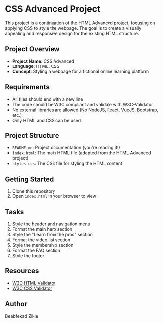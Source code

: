 # CSS Advanced Project

This project is a continuation of the HTML Advanced project, focusing on applying CSS to style the webpage. The goal is to create a visually appealing and responsive design for the existing HTML structure.

## Project Overview

- **Project Name**: CSS Advanced
- **Language**: HTML, CSS
- **Concept**: Styling a webpage for a fictional online learning platform

## Requirements

- All files should end with a new line
- The code should be W3C compliant and validate with W3C-Validator
- No external libraries are allowed (No NodeJS, React, VueJS, Bootstrap, etc.)
- Only HTML and CSS can be used

## Project Structure

- `README.md`: Project documentation (you're reading it!)
- `index.html`: The main HTML file (adapted from the HTML Advanced project)
- `styles.css`: The CSS file for styling the HTML content

## Getting Started

1. Clone this repository
2. Open `index.html` in your browser to view

## Tasks

1. Style the header and navigation menu
2. Format the main hero section
3. Style the "Learn from the pros" section
4. Format the video list section
5. Style the membership section
6. Format the FAQ section
7. Style the footer

## Resources

- [W3C HTML Validator](https://validator.w3.org/)
- [W3C CSS Validator](https://jigsaw.w3.org/css-validator/)

## Author

Beabfekad Zikie
